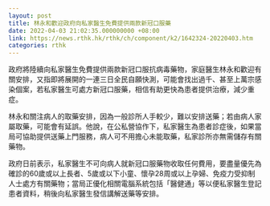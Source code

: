 ```yaml
---
layout: post
title: 林永和歡迎政府向私家醫生免費提供兩款新冠口服藥
date: 2022-04-03 21:02:35.000000000 +08:00
link: https://news.rthk.hk/rthk/ch/component/k2/1642324-20220403.htm
categories: rthk
---
```


政府將陸續向私家醫生免費提供兩款新冠口服抗病毒藥物，家庭醫生林永和歡迎有關安排，又指即將展開的一連三日全民自願快測，可能會找出過千、甚至上萬宗感染個案，若私家醫生可處方新冠口服藥，相信有助更快為患者提供治療，減少重症。

林永和關注病人的取藥安排，因為一般診所人手較少，難以安排送藥；若由病人家屬取藥，可能會有延誤。他說，在公私營協作下，私家醫生為患者診症後，如果當局可協助提供送藥上門服務，病人可不用擔心未能取藥，私家診所亦無需儲存有關藥物。

政府日前表示，私家醫生不可向病人就新冠口服藥物收取任何費用，要盡量優先為確診的60歲或以上長者、5歲或以下小童、懷孕28周或以上孕婦、免疫力受抑制人士處方有關藥物；當局正優化相關電腦系統包括「醫健通」等以便私家醫生登記患者資料，稍後向私家醫生發信講解送藥等安排。
